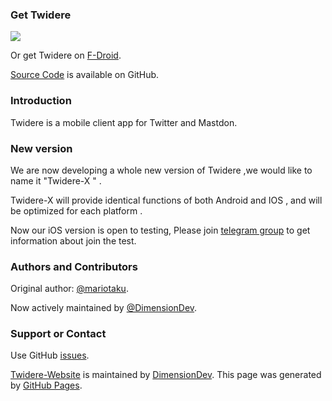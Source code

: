 ### Get Twidere

[<img src="https://user-images.githubusercontent.com/2139261/87637037-2a95b280-c731-11ea-8028-b7773dacd6c9.png">](https://play.google.com/store/apps/details?id=org.mariotaku.twidere)

Or get Twidere on [F-Droid](https://f-droid.org/packages/org.mariotaku.twidere/).

[Source Code](https://github.com/TwidereProject) is available on GitHub.

### Introduction

Twidere is a mobile client app for Twitter and Mastdon.

### New version

We are now developing a whole new version of Twidere ,we would like to name it "Twidere-X " .

Twidere-X will provide identical functions of both Android and IOS , and will be optimized for each platform .

Now our iOS version is open to testing, Please join [telegram group](https://t.me/twidere_x) to get information about join the test.

### Authors and Contributors

Original author: [@mariotaku](https://github.com/mariotaku).

Now actively maintained by [@DimensionDev](https://github.com/DimensionDev).

### Support or Contact

Use GitHub [issues](https://github.com/TwidereProject/Twidere-Android/issues).

[Twidere-Website](https://github.com/DimensionDev/Twidere-Website) is maintained by [DimensionDev](https://github.com/DimensionDev). This page was generated by [GitHub Pages](https://pages.github.com/).
